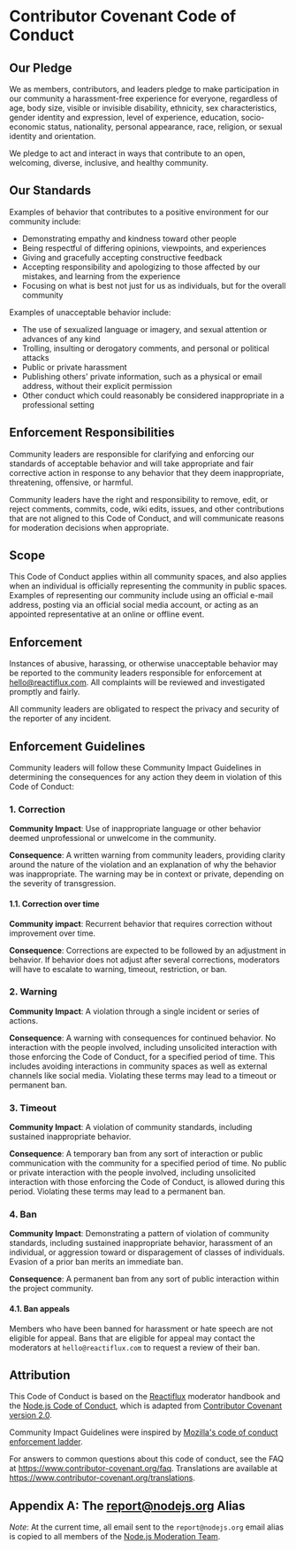 <!-- Forked from https://github.com/nodejs/admin/blob/main/CODE_OF_CONDUCT.md -->

# Contributor Covenant Code of Conduct

## Our Pledge

We as members, contributors, and leaders pledge to make participation in our community a harassment-free experience for everyone, regardless of age, body size, visible or invisible disability, ethnicity, sex characteristics, gender identity and expression, level of experience, education, socio-economic status, nationality, personal appearance, race, religion, or sexual identity and orientation.

We pledge to act and interact in ways that contribute to an open, welcoming, diverse, inclusive, and healthy community.

## Our Standards

Examples of behavior that contributes to a positive environment for our community include:

- Demonstrating empathy and kindness toward other people
- Being respectful of differing opinions, viewpoints, and experiences
- Giving and gracefully accepting constructive feedback
- Accepting responsibility and apologizing to those affected by our mistakes, and learning from the experience
- Focusing on what is best not just for us as individuals, but for the overall community

Examples of unacceptable behavior include:

- The use of sexualized language or imagery, and sexual attention or advances of any kind
- Trolling, insulting or derogatory comments, and personal or political attacks
- Public or private harassment
- Publishing others' private information, such as a physical or email address, without their explicit permission
- Other conduct which could reasonably be considered inappropriate in a professional setting

## Enforcement Responsibilities

Community leaders are responsible for clarifying and enforcing our standards of acceptable behavior and will take appropriate and fair corrective action in response to any behavior that they deem inappropriate, threatening, offensive, or harmful.

Community leaders have the right and responsibility to remove, edit, or reject comments, commits, code, wiki edits, issues, and other contributions that are not aligned to this Code of Conduct, and will communicate reasons for moderation decisions when appropriate.

## Scope

This Code of Conduct applies within all community spaces, and also applies when an individual is officially representing the community in public spaces. Examples of representing our community include using an official e-mail address, posting via an official social media account, or acting as an appointed representative at an online or offline event.

## Enforcement

Instances of abusive, harassing, or otherwise unacceptable behavior may be reported to the community leaders responsible for enforcement at hello@reactiflux.com. All complaints will be reviewed and investigated promptly and fairly.

All community leaders are obligated to respect the privacy and security of the reporter of any incident.

## Enforcement Guidelines

Community leaders will follow these Community Impact Guidelines in determining the consequences for any action they deem in violation of this Code of Conduct:

### 1. Correction

**Community Impact**: Use of inappropriate language or other behavior deemed unprofessional or unwelcome in the community.

**Consequence**: A written warning from community leaders, providing clarity around the nature of the violation and an explanation of why the behavior was inappropriate. The warning may be in context or private, depending on the severity of transgression.

#### 1.1. Correction over time

**Community impact**: Recurrent behavior that requires correction without improvement over time.

**Consequence**: Corrections are expected to be followed by an adjustment in behavior. If behavior does not adjust after several corrections, moderators will have to escalate to warning, timeout, restriction, or ban.

### 2. Warning

**Community Impact**: A violation through a single incident or series of actions.

**Consequence**: A warning with consequences for continued behavior. No interaction with the people involved, including unsolicited interaction with those enforcing the Code of Conduct, for a specified period of time. This includes avoiding interactions in community spaces as well as external channels like social media. Violating these terms may lead to a timeout or permanent ban.

### 3. Timeout

**Community Impact**: A violation of community standards, including sustained inappropriate behavior.

**Consequence**: A temporary ban from any sort of interaction or public communication with the community for a specified period of time. No public or private interaction with the people involved, including unsolicited interaction with those enforcing the Code of Conduct, is allowed during this period. Violating these terms may lead to a permanent ban.

### 4. Ban

**Community Impact**: Demonstrating a pattern of violation of community standards, including sustained inappropriate behavior, harassment of an individual, or aggression toward or disparagement of classes of individuals. Evasion of a prior ban merits an immediate ban.

**Consequence**: A permanent ban from any sort of public interaction within the project community.

#### 4.1. Ban appeals

Members who have been banned for harassment or hate speech are not eligible for appeal. Bans that are eligible for appeal may contact the moderators at `hello@reactiflux.com` to request a review of their ban.

## Attribution

This Code of Conduct is based on the [Reactiflux](https://www.reactiflux.com) moderator handbook and the [Node.js Code of Conduct](https://github.com/nodejs/admin/blob/main/CODE_OF_CONDUCT.md), which is adapted from [Contributor Covenant version 2.0](https://www.contributor-covenant.org/version/2/0/code_of_conduct.html).

Community Impact Guidelines were inspired by [Mozilla's code of conduct enforcement ladder](https://github.com/mozilla/diversity).

For answers to common questions about this code of conduct, see the FAQ at https://www.contributor-covenant.org/faq. Translations are available at https://www.contributor-covenant.org/translations.

## Appendix A: The report@nodejs.org Alias

_Note_: At the current time, all email sent to the `report@nodejs.org` email alias is copied to all members of the [Node.js Moderation Team][].

[homepage]: http://contributor-covenant.org
[node.js moderation team]: https://github.com/nodejs/admin/blob/master/Moderation-Policy.md#current-members
